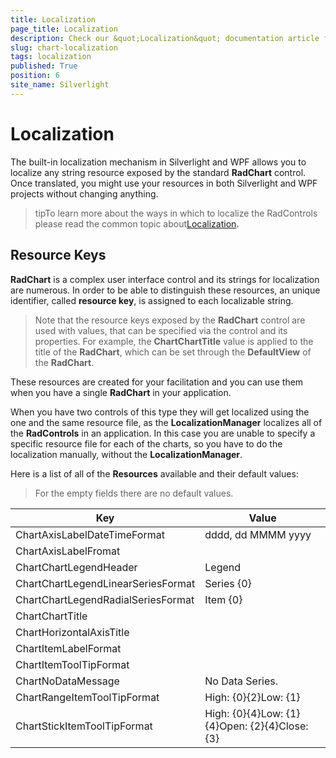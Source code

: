 ```yaml
---
title: Localization
page_title: Localization
description: Check our &quot;Localization&quot; documentation article for the RadChart WPF control.
slug: chart-localization
tags: localization
published: True
position: 6
site_name: Silverlight
---
```


# Localization


The built-in localization mechanism in Silverlight and WPF allows you to localize any string resource exposed by the standard __RadChart__ control. Once translated, you might use your resources in both Silverlight and WPF projects without changing anything.

>tipTo learn more about the ways in which to localize the RadControls please read the common topic about[Localization](http://www.telerik.com/help/silverlight/common-localization.html)__.__

## Resource Keys

__RadChart__ is a complex user interface control and its strings for localization are numerous. In order to be able to distinguish these resources, an unique identifier, called __resource key__, is assigned to each localizable string.

>Note that the resource keys exposed by the __RadChart__ control are used with values, that can be specified via the control and its properties. For example, the __ChartChartTitle__ value is applied to the title of the __RadChart__, which can be set through the __DefaultView__ of the __RadChart__. 

These resources are created for your facilitation and you can use them when you have a single __RadChart__ in your application.

When you have two controls of this type they will get localized using the one and the same resource file, as the __LocalizationManager__ localizes all of the __RadControls__ in an application. In this case you are unable to specify a specific resource file for each of the charts, so you have to do the localization manually, without the __LocalizationManager__.

Here is a list of all of the __Resources__ available and their default values:

>For the empty fields there are no default values.


|Key|Value|
|---|---|
|ChartAxisLabelDateTimeFormat|dddd, dd MMMM yyyy
|ChartAxisLabelFromat
|ChartChartLegendHeader|Legend
|ChartChartLegendLinearSeriesFormat|Series {0}
|ChartChartLegendRadialSeriesFormat|Item {0}
|ChartChartTitle
|ChartHorizontalAxisTitle
|ChartItemLabelFormat
|ChartItemToolTipFormat
|ChartNoDataMessage|No Data Series.
|ChartRangeItemToolTipFormat|High: {0}{2}Low: {1}
|ChartStickItemToolTipFormat|High: {0}{4}Low: {1}{4}Open: {2}{4}Close: {3}


